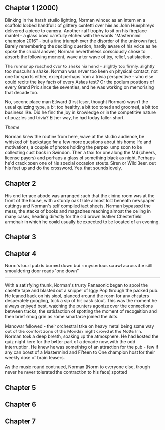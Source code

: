 ## Chapter 1 (2000)

Blinking in the harsh studio lighting, Norman winced as an intern on a scaffold lobbed handfulls of glittery confetti over him as John Humphreys delivered a piece to camera. Another naff trophy to sit on his fireplace mantel - a glass bowl carefully etched with the words "Mastermind champion 2016" - but a fine triumph over the disorder of the unknown fact. Barely remembering the deciding question, hardly aware of his voice as he spoke the crucial answer, Norman nevertheless consciously chose to absorb the following moment, wave after wave of joy, relief, satisfaction.

The runner up reached over to shake his hand - slightly too firmly, slightly too muscular a shake. Norman was never too keen on physical contact, not one for sports either, except perhaps from a trivia perspective - who else could recite the key facts of every Ashes test? Or the podium positions of every Grand Prix since the seventies, and he was working on memorising that decade too.

No, second place man Edward (first loser, thought Norman) wasn't the usual quizzing type, a bit too healthy, a bit too toned and groomed, a bit too business like. Did he find the joy in knowledge or in the competitive nature of puzzles and trivia? Either way, he had today fallen short.

*Theme*

Norman knew the routine from here, wave at the studio audience, be whisked off backstage for a few more questions about his home life and motivations, a couple of photos holding the perpex lump soon to be collecting dust back in Swindon. Then a taxi for one along the M4 (cheers, license payers) and perhaps a glass of something black as night. Perhaps he'd crack open one of his special occasion stouts, Siren or Wild Beer, put his feet up and do the crossword. Yes, that sounds lovely.

## Chapter 2

His end terrace abode was arranged such that the dining room was at the front of the house, with a sturdy oak table almost lost beneath newspaper cuttings and Norman's self compiled fact sheets. Norman bypassed the mess, the stacks of books and magazines reaching almost the ceiling in many cases, heading directly for the old brown leather Chesterfield armchair in which he could usually be expected to be located of an evening. 

## Chapter 3

## Chapter 4

Norm's local pub is burned down but a mysterious scrawl across the still smouldering door reads "one down"

***

With a satisfying thunk, Norman's trusty Panasonic began to spool the casette tape and blasted out a snippet of Iggy Pop through the packed pub. He leaned back on his stool, glanced around the room for any cheaters desperately googling, took a sip of his cask stout. This was the moment he always enjoyed best, watching the punters agonize over the connections between tracks, the satisfaction of spotting the moment of recognition and then brief smug grin as some smartarse joined the dots.

Manowar followed - their orchestral take on heavy metal being some way out of the comfort zone of the Monday night crowd at the Notte Inn. Norman took a deep breath, soaking up the atmosphere. He had hosted the quiz night here for the better part of a decade now, with the odd interruption. He knew he was something of an attraction for the pub - few if any can boast of a Mastermind and Fifteen to One champion host for their weekly dose of brain teasers.

As the music round continued, Norman (Norm to everyone else, though never he never tolerated the contraction to his face) spotted

## Chapter 5

## Chapter 6

## Chapter 7
